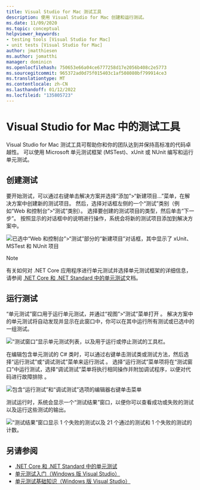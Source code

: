 ```yaml
---
title: Visual Studio for Mac 测试工具
description: 使用 Visual Studio for Mac 创建和运行测试。
ms.date: 11/09/2020
ms.topic: conceptual
helpviewer_keywords:
- testing tools [Visual Studio for Mac]
- unit tests [Visual Studio for Mac]
author: jmatthiesen
ms.author: jomatthi
manager: dominicn
ms.openlocfilehash: 750653e66a04ce6777258d17e2056b408c2e5773
ms.sourcegitcommit: 965372ad0d75f015403c1af508080bf799914ce3
ms.translationtype: MT
ms.contentlocale: zh-CN
ms.lasthandoff: 01/12/2022
ms.locfileid: "135805723"
---
```

# <a name="testing-tools-in-visual-studio-for-mac"></a>Visual Studio for Mac 中的测试工具

Visual Studio for Mac 测试工具可帮助你和你的团队达到并保持高标准的代码卓越性。 可以使用 Microsoft 单元测试框架 (MSTest)、xUnit 或 NUnit 编写和运行单元测试。

## <a name="creating-tests"></a>创建测试
要开始测试，可以通过右键单击解决方案并选择“添加”>“新建项目...”菜单，在解决方案中创建新的测试项目。 然后，选择对话框左侧的一个“测试”类别（例如“Web 和控制台”>“测试”类别）。 选择要创建的测试项目的类型，然后单击“下一步”。 按照显示的对话框中的说明进行操作，系统会将新的测试项目添加到解决方案中。

![已选中“Web 和控制台”>“测试”部分的“新建项目”对话框，其中显示了 xUnit、MSTest 和 NUnit 项目](media/create-new-test-project.PNG)

> [!NOTE]
> 有关如何对 .NET Core 应用程序进行单元测试并选择单元测试框架的详细信息，请参阅 [.NET Core 和 .NET Standard 中的单元测试](/dotnet/core/testing/?pivots=xunit)文档。

## <a name="running-tests"></a>运行测试
“单元测试”窗口用于运行单元测试，并通过“视图”>“测试”菜单打开 。 解决方案中的单元测试将自动发现并显示在此窗口中，你可以在其中运行所有测试或已选中的一组测试。

![“测试窗口”显示单元测试列表，以及用于运行或停止测试的工具栏。](media/test-window.PNG)

在编辑包含单元测试的 C# 类时，可以通过右键单击测试类或测试方法，然后选择“运行测试”或“调试测试”菜单来运行测试 。 选择“运行测试”菜单项将在“测试窗口”中运行测试，选择“调试测试”菜单将执行相同操作并附加调试程序，以便对代码进行故障排除 。

![包含“运行测试”和“调试测试”选项的编辑器右键单击菜单](media/run-tests-context-menu.PNG)

测试运行时，系统会显示一个“测试结果”窗口，以便你可以查看成功或失败的测试以及运行这些测试的输出。

![“测试结果”窗口显示 1 个失败的测试以及 21 个通过的测试和 1 个失败的测试的计数。](media/test-results-window.PNG)

## <a name="see-also"></a>另请参阅

- [.NET Core 和 .NET Standard 中的单元测试](/dotnet/core/testing)
- [单元测试入门（Windows 版 Visual Studio）](/visualstudio/test/getting-started-with-unit-testing)
- [单元测试基础知识（Windows 版 Visual Studio）](/visualstudio/test/unit-test-basics)